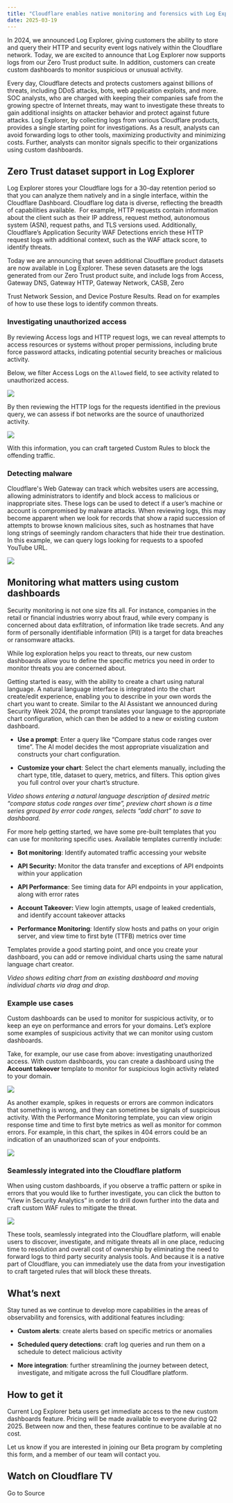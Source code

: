 ```yaml
---
title: "Cloudflare enables native monitoring and forensics with Log Explorer and custom dashboards"
date: 2025-03-19
---
```


In 2024, we announced Log Explorer, giving customers the ability to store and query their HTTP and security event logs natively within the Cloudflare network. Today, we are excited to announce that Log Explorer now supports logs from our Zero Trust product suite. In addition, customers can create custom dashboards to monitor suspicious or unusual activity.

Every day, Cloudflare detects and protects customers against billions of threats, including DDoS attacks, bots, web application exploits, and more. SOC analysts, who are charged with keeping their companies safe from the growing spectre of Internet threats, may want to investigate these threats to gain additional insights on attacker behavior and protect against future attacks. Log Explorer, by collecting logs from various Cloudflare products, provides a single starting point for investigations. As a result, analysts can avoid forwarding logs to other tools, maximizing productivity and minimizing costs. Further, analysts can monitor signals specific to their organizations using custom dashboards.

## Zero Trust dataset support in Log Explorer

Log Explorer stores your Cloudflare logs for a 30-day retention period so that you can analyze them natively and in a single interface, within the Cloudflare Dashboard. Cloudflare log data is diverse, reflecting the breadth of capabilities available.  For example, HTTP requests contain information about the client such as their IP address, request method, autonomous system (ASN), request paths, and TLS versions used. Additionally, Cloudflare’s Application Security WAF Detections enrich these HTTP request logs with additional context, such as the WAF attack score, to identify threats.

Today we are announcing that seven additional Cloudflare product datasets are now available in Log Explorer. These seven datasets are the logs generated from our Zero Trust product suite, and include logs from Access, Gateway DNS, Gateway HTTP, Gateway Network, CASB, Zero 

Trust Network Session, and Device Posture Results. Read on for examples of how to use these logs to identify common threats.

### Investigating unauthorized access

By reviewing Access logs and HTTP request logs, we can reveal attempts to access resources or systems without proper permissions, including brute force password attacks, indicating potential security breaches or malicious activity.

Below, we filter Access Logs on the `Allowed` field, to see activity related to unauthorized access.

![](https://cf-assets.www.cloudflare.com/zkvhlag99gkb/2piOIdnNz9OWskJqrZJfcf/f88673fc184c23de493920661020e7b3/access_requests.png)

By then reviewing the HTTP logs for the requests identified in the previous query, we can assess if bot networks are the source of unauthorized activity.

![](https://cf-assets.www.cloudflare.com/zkvhlag99gkb/4b38nYNdpLbmHFt0BHkapa/88e1acf82d8bbc257a7cbbe102cbd723/http_requests.png)

With this information, you can craft targeted Custom Rules to block the offending traffic. 

### Detecting malware

Cloudflare's Web Gateway can track which websites users are accessing, allowing administrators to identify and block access to malicious or inappropriate sites. These logs can be used to detect if a user’s machine or account is compromised by malware attacks. When reviewing logs, this may become apparent when we look for records that show a rapid succession of attempts to browse known malicious sites, such as hostnames that have long strings of seemingly random characters that hide their true destination. In this example, we can query logs looking for requests to a spoofed YouTube URL.

![](https://cf-assets.www.cloudflare.com/zkvhlag99gkb/5Nkm4udjUw9tmzPk0Fk1eK/524dc1a6d4070a1f6cc9478e09b67ffd/gateway_requests.png)

## Monitoring what matters using custom dashboards

Security monitoring is not one size fits all. For instance, companies in the retail or financial industries worry about fraud, while every company is concerned about data exfiltration, of information like trade secrets. And any form of personally identifiable information (PII) is a target for data breaches or ransomware attacks.

While log exploration helps you react to threats, our new custom dashboards allow you to define the specific metrics you need in order to monitor threats you are concerned about. 

Getting started is easy, with the ability to create a chart using natural language. A natural language interface is integrated into the chart create/edit experience, enabling you to describe in your own words the chart you want to create. Similar to the AI Assistant we announced during Security Week 2024, the prompt translates your language to the appropriate chart configuration, which can then be added to a new or existing custom dashboard.

- **Use a prompt**: Enter a query like “Compare status code ranges over time”. The AI model decides the most appropriate visualization and constructs your chart configuration.
    
- **Customize your chart**: Select the chart elements manually, including the chart type, title, dataset to query, metrics, and filters. This option gives you full control over your chart’s structure. 
    

  

_Video shows entering a natural language description of desired metric “compare status code ranges over time”, preview chart shown is a time series grouped by error code ranges, selects “add chart” to save to dashboard._

For more help getting started, we have some pre-built templates that you can use for monitoring specific uses. Available templates currently include: 

- **Bot monitoring**: Identify automated traffic accessing your website
    
- **API Security:** Monitor the data transfer and exceptions of API endpoints within your application
    
- **API Performance**: See timing data for API endpoints in your application, along with error rates
    
- **Account Takeover:** View login attempts, usage of leaked credentials, and identify account takeover attacks
    
- **Performance Monitoring**: Identify slow hosts and paths on your origin server, and view time to first byte (TTFB) metrics over time
    

Templates provide a good starting point, and once you create your dashboard, you can add or remove individual charts using the same natural language chart creator. 

  

_Video shows editing chart from an existing dashboard and moving individual charts via drag and drop._

### Example use cases

Custom dashboards can be used to monitor for suspicious activity, or to keep an eye on performance and errors for your domains. Let’s explore some examples of suspicious activity that we can monitor using custom dashboards.

Take, for example, our use case from above: investigating unauthorized access. With custom dashboards, you can create a dashboard using the **Account takeover** template to monitor for suspicious login activity related to your domain.

![](https://cf-assets.www.cloudflare.com/zkvhlag99gkb/72KBaEdr0bEn4SNwKOfPfJ/e28997b94630cf856d3924e9ba443063/image7.png)

As another example, spikes in requests or errors are common indicators that something is wrong, and they can sometimes be signals of suspicious activity. With the Performance Monitoring template, you can view origin response time and time to first byte metrics as well as monitor for common errors. For example, in this chart, the spikes in 404 errors could be an indication of an unauthorized scan of your endpoints.

![](https://cf-assets.www.cloudflare.com/zkvhlag99gkb/3krBxVm8dB5pr5XEoHnVtK/44f682436c3d5a63baa1105987347433/image1.jpg)

### Seamlessly integrated into the Cloudflare platform

When using custom dashboards, if you observe a traffic pattern or spike in errors that you would like to further investigate, you can click the button to “View in Security Analytics” in order to drill down further into the data and craft custom WAF rules to mitigate the threat.  

![](https://cf-assets.www.cloudflare.com/zkvhlag99gkb/5XfvQ24bvDmnNKeInyA8eU/e96798a72e55fa454439f8b85197e02b/image2.png)

These tools, seamlessly integrated into the Cloudflare platform, will enable users to discover, investigate, and mitigate threats all in one place, reducing time to resolution and overall cost of ownership by eliminating the need to forward logs to third party security analysis tools. And because it is a native part of Cloudflare, you can immediately use the data from your investigation to craft targeted rules that will block these threats. 

## What’s next

Stay tuned as we continue to develop more capabilities in the areas of observability and forensics, with additional features including: 

- **Custom alerts**: create alerts based on specific metrics or anomalies
    
- **Scheduled query detections**: craft log queries and run them on a schedule to detect malicious activity
    
- **More integration**: further streamlining the journey between detect, investigate, and mitigate across the full Cloudflare platform.
    

## How to get it

Current Log Explorer beta users get immediate access to the new custom dashboards feature. Pricing will be made available to everyone during Q2 2025. Between now and then, these features continue to be available at no cost.

Let us know if you are interested in joining our Beta program by completing this form, and a member of our team will contact you.

## Watch on Cloudflare TV

Go to Source
